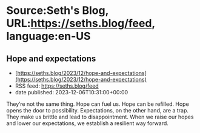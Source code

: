 # Source:Seth's Blog, URL:https://seths.blog/feed, language:en-US

## Hope and expectations
 - [https://seths.blog/2023/12/hope-and-expectations](https://seths.blog/2023/12/hope-and-expectations)
 - RSS feed: https://seths.blog/feed
 - date published: 2023-12-06T10:31:00+00:00

They&#8217;re not the same thing. Hope can fuel us. Hope can be refilled. Hope opens the door to possibility. Expectations, on the other hand, are a trap. They make us brittle and lead to disappointment. When we raise our hopes and lower our expectations, we establish a resilient way forward.

